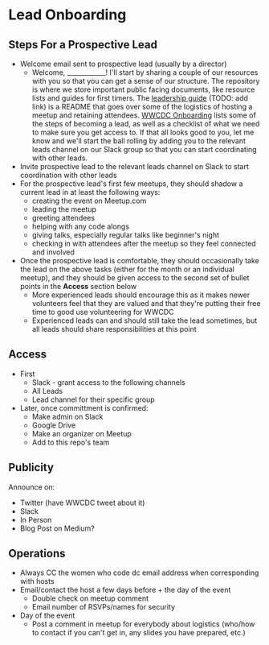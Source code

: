 # Lead Onboarding

## Steps For a Prospective Lead
* Welcome email sent to prospective lead (usually by a director)
  * Welcome, ____________! I'll start by sharing a couple of our resources with you so that you can get a sense of our structure. The [<INSERT COMMUNITY REPO NAME>](#insertlink) repository is where we store important public facing documents, like resource lists and guides for first timers. The [leadership guide](#) (TODO: add link) is a README that goes over some of the logistics of hosting a meetup and retaining attendees. [WWCDC Onboarding](https://github.com/womenwhocodedc/organization/blob/master/leadership-resources/onboarding.md) lists some of the steps of becoming a lead, as well as a checklist of what we need to make sure you get access to. If that all looks good to you, let me know and we'll start the ball rolling by adding you to the relevant leads channel on our Slack group so that you can start coordinating with other leads.
* Invite prospective lead to the relevant leads channel on Slack to start coordination with other leads
* For the prospective lead's first few meetups, they should shadow a current lead in at least the following ways:
  * creating the event on Meetup.com
  * leading the meetup
  * greeting attendees
  * helping with any code alongs
  * giving talks, especially regular talks like beginner's night
  * checking in with attendees after the meetup so they feel connected and involved
* Once the prospective lead is comfortable, they should occasionally take the lead on the above tasks (either for the month or an individual meetup), and they should be given access to the second set of bullet points in the **Access** section below
  * More experienced leads should encourage this as it makes newer volunteers feel that they are valued and that they're putting their free time to good use volunteering for WWCDC
  * Experienced leads can and should still take the lead sometimes, but all leads should share responsibilities at this point

## Access
* First
  * Slack - grant access to the following channels
  * All Leads
  * Lead channel for their specific group
* Later, once committment is confirmed:
  * Make admin on Slack
  * Google Drive
  * Make an organizer on Meetup
  * Add to this repo's team

## Publicity
Announce on:
* Twitter (have WWCDC tweet about it)
* Slack
* In Person
* Blog Post on Medium?

## Operations
* Always CC the women who code dc email address when corresponding with hosts
* Email/contact the host a few days before + the day of the event
  * Double check on meetup comment
  * Email number of RSVPs/names for security
* Day of the event
  * Post a comment in meetup for everybody about logistics (who/how to contact if you can't get in, any slides you have prepared, etc.)
